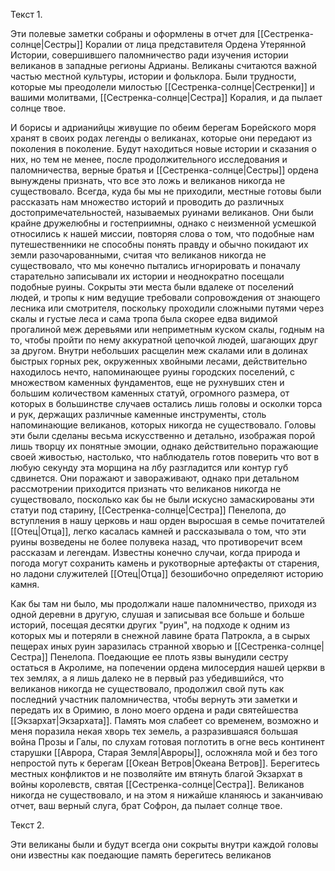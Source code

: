 Текст 1.

Эти полевые заметки собраны и оформлены в отчет для [[Сестренка-солнце|Сестры]] Коралии от лица представителя Ордена Утерянной Истории, совершившего паломничество ради изучения истории великанов в западные регионы Адрианы. Великаны считаются важной частью местной культуры, истории и фольклора. Были трудности, которые мы преодолели милостью [[Сестренка-солнце|Сестренки]] и вашими молитвами, [[Сестренка-солнце|Сестра]] Коралия, и да пылает солнце твое.

И борисы и адрианийцы живущие по обеим берегам Борейского моря хранят в своих родах легенды о великанах, которые они передают из поколения в поколение. Будут находиться новые истории и сказания о них, но тем не менее, после продолжительного исследования и паломничества, верные братья и [[Сестренка-солнце|Сестры]] ордена вынуждены признать, что все это ложь и великанов никогда не существовало. Всегда, куда бы мы не приходили, местные готовы были рассказать нам множество историй и проводить до различных достопримечательностей, называемых руинами великанов. Они были крайне дружелюбны и гостеприимны, однако с неизменной усмешкой относились к нашей миссии, повторяя слова о том, что подобные нам путешественники не способны понять правду и обычно покидают их земли разочарованными, считая что великанов никогда не существовало, что мы конечно пытались игнорировать и поначалу старательно записывали их истории и неоднократно посещали подобные руины. Сокрыты эти места были вдалеке от поселений людей, и тропы к ним ведущие требовали сопровождения от знающего лесника или смотрителя, поскольку проходили сложными путями через скалы и густые леса и сама тропа была скорее едва видимой прогалиной меж деревьями или неприметным куском скалы, годным на то, чтобы пройти по нему аккуратной цепочкой людей, шагающих друг за другом. Внутри небольших расщелин меж скалами или в долинах быстрых горных рек, окруженных хвойными лесами, действительно находилось нечто, напоминающее руины городских поселений, с множеством каменных фундаментов, еще не рухнувших стен и большим количеством каменных статуй, огромного размера, от которых в большинстве случаев остались лишь головы и осколки торса и рук, держащих различные каменные инструменты, столь напоминающие великанов, которых никогда не существовало. Головы эти были сделаны весьма искусственно и детально, изображая порой лишь творцу их понятные эмоции, однако действительно поражающие своей живостью, настолько, что наблюдатель готов поверить что вот в любую секунду эта морщина на лбу разгладится или контур губ сдвинется. Они поражают и завораживают, однако при детальном рассмотрении приходится признать что великанов никогда не существовало, посколько как бы не были искусно замаскированы эти статуи под старину, [[Сестренка-солнце|Сестра]] Пенелопа, до вступления в нашу церковь и наш орден выросшая в семье почитателей [[Отец|Отца]], легко касалась камней и рассказывала о том, что эти руины возведены не более полувека назад, что противоречит всем рассказам и легендам. Известны конечно случаи, когда природа и погода могут сохранить камень и рукотворные артефакты от старения, но ладони служителей [[Отец|Отца]] безошибочно определяют историю камня.

Как бы там ни было, мы продолжали наше паломничество, приходя из одной деревни в другую, слушая и записывая все больше и больше историй, посещая десятки других "руин", на подходе к одним из которых мы и потеряли в снежной лавине брата Патрокла, а в сырых пещерах иных руин заразилась странной хворью и [[Сестренка-солнце|Сестра]] Пенелопа. Поедающие ее плоть язвы вынудили сестру остаться в Акролиме, на попечении ордена милосердия нашей церкви в тех землях, а я лишь далеко не в первый раз убедившийся, что великанов никогда не существовало, продолжил свой путь как последний участник паломничества, чтобы вернуть эти заметки и передать их в Оримию, в лоно моего ордена и ради святейшества [[Экзархат|Экзархата]]. Память моя слабеет со временем, возможно и меня поразила некая хворь тех земель, а разразившаяся большая война Прозы и Галы, по слухам готовая поглотить в огне весь континент старушки [[Аврора, Старая Земля|Авроры]], осложняла мой и без того непростой путь к берегам [[Океан Ветров|Океана Ветров]]. Берегитесь местных конфликтов и не позволяйте им втянуть благой Экзархат в войны королевств, святая [[Сестренка-солнце|Сестра]]. Великанов никогда не существовало, и на этом я нижайше кланяюсь и заканчиваю отчет, ваш верный слуга, брат Софрон, да пылает солнце твое.

Текст 2.

Эти великаны были и будут всегда они сокрыты внутри каждой головы они известны как поедающие память берегитесь великанов 